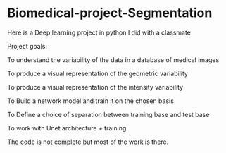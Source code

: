 # Biomedical-project-Segmentation
Here is a Deep learning project in python I did with a classmate

Project goals:

To understand the variability of the data in a database of medical images 

To produce a visual representation of the geometric variability 

To produce a visual representation of the intensity variability

To Build a network model and train it on the chosen basis

To Define a choice of separation between training base and test base

To work with Unet architecture + training

The code is not complete but most of the work is there.
